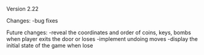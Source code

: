 Version 2.22

Changes:
-bug fixes

Future changes:
-reveal the coordinates and order of coins, keys, bombs when player exits the door or loses
-implement undoing moves
-display the initial state of the game when lose